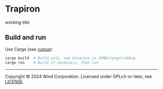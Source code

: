 # Trapiron
_working title_

## Build and run

Use Cargo (see [rustup](https://rustup.rs/)):

```bash
cargo build  # Build only, see binaries in $PWD/target/debug
cargo run    # Build if necessary, then run
```

---

Copyright &copy; 2024 Wind Corporation. Licensed under GPLv3-or-later, see [LICENSE](LICENSE).

